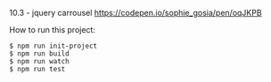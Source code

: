 10.3 - jquery carrousel
https://codepen.io/sophie_gosia/pen/oqJKPB

How to run this project: 

    $ npm run init-project 
    $ npm run build
    $ npm run watch
    $ npm run test 
